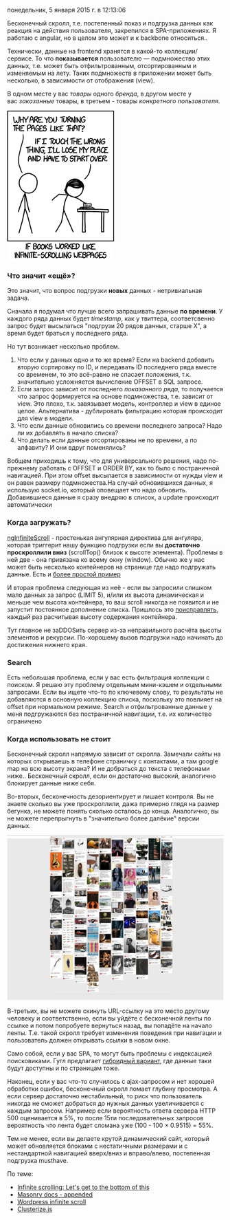 понедельник, 5 января 2015 г. в 12:13:06

Бесконечный скролл, т.е. постепенный показ и подгрузка данных как реакция на действия пользователя, закрепился в SPA-приложениях. Я работаю с angular, но в целом это может и к backbone относиться..

Технически, данные на frontend хранятся в какой-то коллекции/сервисе. То что **показывается** пользователю — подмножество этих данных, т.е. может быть отфильтрованным, отсортированным и изменяемым на лету. Таких подмножеств в приложении может быть несколько, в зависимости от отображения (view). 

В одном месте у вас _товары_ одного _бренда_, в другом месте у вас _заказанные_ товары, в третьем - товары _конкретного пользователя_.

![](img/Pasted%20image%2020241016182304.png)

### Что значит «ещё»?

Это значит, что вопрос подгрузки **новых** данных - нетривиальная задача.

Сначала я подумал что лучше всего запрашивать данные **по времени**. У каждого ряда данных будет _timestamp_, как у твиттера, соответсвенно запрос будет высылаться "подгрузи 20 рядов данных, старше X", а время будет браться у последнего ряда. 

Но тут возникает несколько проблем. 

1. Что если у данных одно и то же время? Если на backend добавить вторую сортировку по ID, и передавать ID последнего ряда вместе со временем, то это всё-равно не спасает положения, т.к. значительно усложняется вычисление OFFSET в SQL запросе.
2. Если запрос зависит от последнего _показанного ряда_, то получается что запрос формируется на основе подмножества, т.е. зависит от view. Это плохо, т.к. завязывает модель, контроллер и view в единое целое. Альтернатива - дублировать фильтрацию которая происходит для view в модели.
3. Что если данные обновились со времени последнего запроса? Надо ли их добавлять в начало списка? 
4. Что делать если данные отсортированы не по времени, а по алфавиту? И они вдруг поменялись? 

Вобщем приходишь к тому, что для универсального решения, надо по-прежнему работать с OFFSET и ORDER BY, как то было с постраничной навигацией. При этом offset высылается в зависимости от нужды view и он равен размеру подмножества.На случай обновившихся данных, я использую socket.io, который оповещает что надо обновить. Добавившиеся данные я сразу внедряю в список, а update происходит автоматически

### Когда загружать?

[ngInfiniteScroll](http://binarymuse.github.io/ngInfiniteScroll/index.html) - простенькая ангулярная директива для ангуляра, которая триггерит нашу функцию подгрузки если вы **достаточно проскроллили вниз** (scrollTop() близок к высоте элемента). Проблемы в ней две - она привязана ко всему окну (window). Обычно же у нас может быть несколько контейнеров на странице где надо подгружать данные. Есть и [более простой пример](http://jsfiddle.net/vojtajina/U7Bz9/)

И вторая проблема следующая из неё - если вы запросили слишком мало данных за запрос (LIMIT 5), и/или их высота динамическая и меньше чем высота контейнера, то ваш scroll никогда не появится и не запустит постоянное дополнение списка. Пришлось это [поисправлять](https://github.com/tot-ra/ngInfiniteScroll/blob/master/build/ng-infinite-scroll.js), каждый раз расчитывая высоту содержания контейнера.

Тут главное не заDDOSить сервер из-за неправильного расчёта высоты элементов и рекурсии. По-хорошему вызов подгрузки надо начинать до достижения нижнего края.

### Search

Есть небольшая проблема, если у вас есть фильтрация коллекции с поиском. Я решаю эту проблему отдельным мини-кэшем и отдельными запросами. Если вы ищете что-то по ключевому слову, то результаты не добавляются в основную коллекцию списка, поскольку это повлияет на offset при нормальном режиме. Search и отфильтрованные данные у меня подгружаются без постраничной навигации, т.е. их количество ограничено

### Когда использовать не стоит

Бесконечный скролл напрямую зависит от скролла. Замечали сайты на которых открываешь в телефоне страничку с контактами, а там google map на всю высоту экрана? И не добраться до текста с телефонами ниже.. Бесконечный скролл, если он достаточно высокий, аналогично блокирует данные ниже себя.

Во-вторых, бесконечность дезориентирует и лишает контроля. Вы не знаете сколько вы уже проскроллили, дажа примерно глядя на размер бегунка, не можете понять сколько осталось до конца. Аналогично, вы не можете перепрыгнуть в "значительно более далёкие" версии данных.

![](img/Pasted%20image%2020241016182340.png)

В-третьих, вы не можете скинуть URL-ссылку на это место другому человеку и соответственно, если вы уйдёте с бесконечной ленты по ссылке и потом попробуете вернуться назад, вы попадёте на начало ленты. Т.е. такой скролл требует изменения поведения при навигации и пользователь должен открывать ссылки в новом окне.

Само собой, если у вас SPA, то могут быть проблемы с индексацией поисковиками. Гугл предлагает [гибридный вариант](http://googlewebmastercentral.blogspot.com/2014/02/infinite-scroll-search-friendly.html), где данные таки будут доступны и по страницам тоже.

Наконец, если у вас что-то случилось с ajax-запросом и нет хорошей обработки ошибок, бесконечный скролл ломает глубину просмотра. А если сервер достаточно нестабильный, то риск что пользователь никогда не сможет добраться до нужных данных увеличивается с каждым запросом. Например если вероятность ответа сервера HTTP 500 оценивается в 5%, то после 15ти последовательных запросов вероятность что лента будет сломана уже (100 - 100 × 0.9515) = 55%.

Тем не менее, если вы делаете крутой динамический сайт, который может обновляется блоками с нестатичными размерами и с нестандартной навигацией вверх/вниз и вправо/влево, постепенная подгрузка musthave.

По теме:

- [Infinite scrolling: Let's get to the bottom of this](http://www.smashingmagazine.com/2013/05/03/infinite-scrolling-lets-get-to-the-bottom-of-this/)
- [Masonry docs - appended](http://masonry.desandro.com/methods.html#appended)   
- [Wordpress infinite scroll](http://jetpack.me/support/infinite-scroll/) 
- [Clusterize.js](http://nexts.github.io/Clusterize.js/)